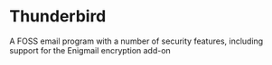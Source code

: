 [Title]: # (Thunderbird)
[Difficulty]: # (Beginner)
[Order]: # (118)

# Thunderbird

A FOSS email program with a number of security features, including support for the Enigmail encryption add-on
